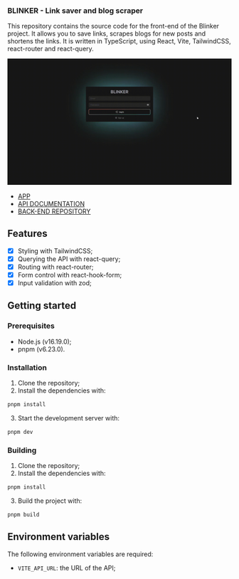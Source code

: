 ### BLINKER - Link saver and blog scraper

This repository contains the source code for the front-end of the Blinker project. It allows you to save links, scrapes blogs for new posts and shortens the links. It is written in TypeScript, using React, Vite, TailwindCSS, react-router and react-query.

![](example.gif)

- [APP](https://blinker.gm3.tech)
- [API DOCUMENTATION](https://gm3.tech/blinker/api-docs/)
- [BACK-END REPOSITORY](https://github.com/GessioMori/blinker-api)

## Features

- [x] Styling with TailwindCSS;
- [x] Querying the API with react-query;
- [x] Routing with react-router;
- [x] Form control with react-hook-form;
- [x] Input validation with zod;

## Getting started

### Prerequisites

- Node.js (v16.19.0);
- pnpm (v6.23.0).

### Installation

1. Clone the repository;
2. Install the dependencies with:

```bash
pnpm install
```

3. Start the development server with:

```bash
pnpm dev
```

### Building

1. Clone the repository;
2. Install the dependencies with:

```bash
pnpm install
```

3. Build the project with:

```bash
pnpm build
```

## Environment variables

The following environment variables are required:

- `VITE_API_URL`: the URL of the API;
